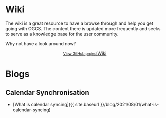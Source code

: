# Wiki

The wiki is a great resource to have a browse through and help you get going with OGCS. The content there is updated more frequently and seeks to serve as a knowledge base for the user community.

Why not have a look around now?
<div style="margin: auto; text-align: center;">
  <a href="{{ site.github-repo }}/wiki" class="button" onClick="handleClickEvent('outbound', 'Project Wiki');">
    <small>View GitHub project</small>Wiki
  </a>
</div>

# Blogs

## Calendar Synchronisation

* [What is calendar syncing]({{ site.baseurl }}/blog/2021/08/01/what-is-calendar-syncing)
